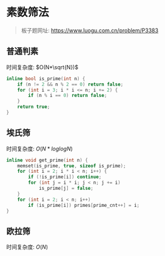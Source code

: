 # 素数筛法

> 板子题网址: https://www.luogu.com.cn/problem/P3383

## 普通判素

时间复杂度: $O(N*\sqrt{N})$

```cpp
inline bool is_prime(int n) {
    if (n != 2 && n % 2 == 0) return false;
    for (int i = 3; i * i <= n; i += 2) {
        if (n % i == 0) return false;
    }
    return true;
}
```

## 埃氏筛

时间复杂度: $O(N*loglogN)$

```cpp
inline void get_prime(int n) {
    memset(is_prime, true, sizeof is_prime);
    for (int i = 2; i * i < n; i++) {
        if (!is_prime[i]) continue;
        for (int j = i * i; j < n; j += i)
            is_prime[j] = false;
    }
    for (int i = 2; i < n; i++)
        if (is_prime[i]) primes[prime_cnt++] = i;
}
```

## 欧拉筛

时间复杂度: $O(N)$

```cpp

```
